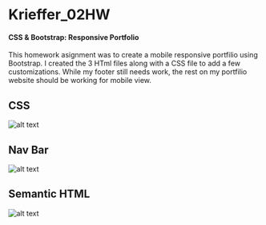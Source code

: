 # Krieffer_02HW
#### CSS & Bootstrap: Responsive Portfolio
This homework asignment was to create a mobile responsive portfilio using Bootstrap. I created the 3 HTml files along with a CSS file to add a few customizations. While my footer still needs work, the rest on my portfilio website should be working for mobile view. 

## CSS


![alt text]( )


## Nav Bar


![alt text]( )


## Semantic HTML


![alt text]( )
